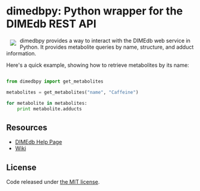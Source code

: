 # dimedbpy: Python wrapper for the DIMEdb REST API

<a href="https://www.github.com/KeironO/dimedbpy"><img src="http://svgshare.com/i/2uc.svg" align="left" hspace="10" vspace="6"></a>

dimedbpy provides a way to interact with the DIMEdb web service in Python. It provides metabolite queries by name, structure, and adduct information.

Here's a quick example, showing how to retrieve metabolites by its name:

```python

from dimedbpy import get_metabolites

metabolites = get_metabolites("name", "Caffeine")

for metabolite in metabolites:
    print metabolite.adducts

```

## Resources
* [DIMEdb Help Page](http://dimedb.ibers.aber.ac.uk/help)
* [Wiki](https://github.com/KeironO/dimedbpy/wiki)

## License
Code released under [the MIT license](https://github.com/KeironO/dimedbpy/blob/master/LICENSE).
